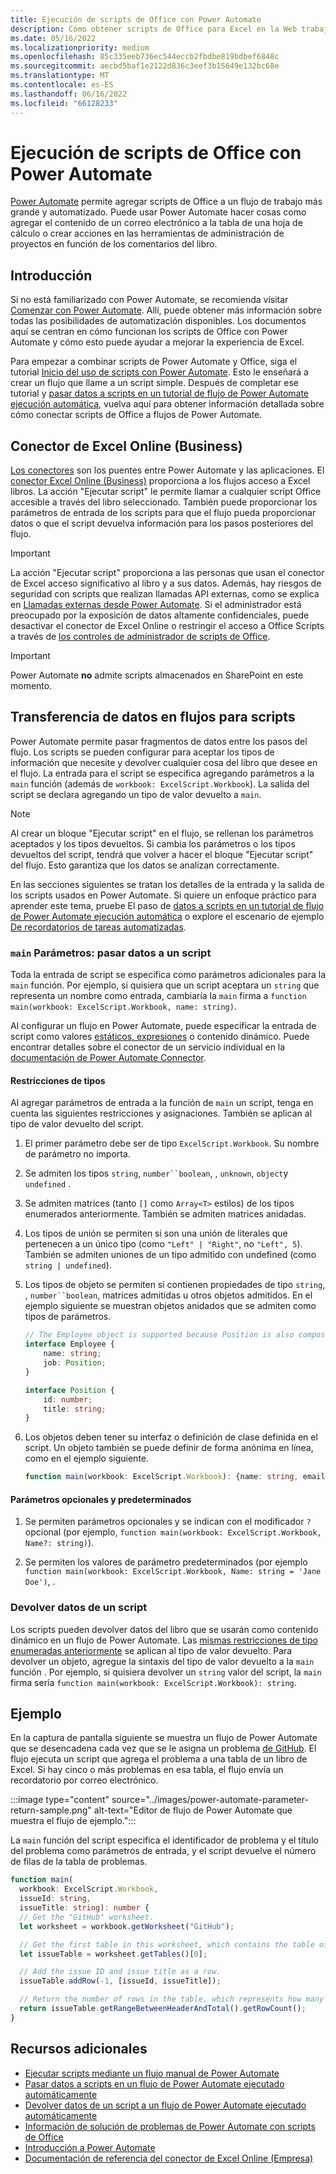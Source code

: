 ```yaml
---
title: Ejecución de scripts de Office con Power Automate
description: Cómo obtener scripts de Office para Excel en la Web trabajar con un flujo de trabajo de Power Automate.
ms.date: 05/16/2022
ms.localizationpriority: medium
ms.openlocfilehash: 85c335eeb736ec544eccb2fbdbe819bdbef6848c
ms.sourcegitcommit: aecbd5baf1e2122d836c3eef3b15649e132bc68e
ms.translationtype: MT
ms.contentlocale: es-ES
ms.lasthandoff: 06/16/2022
ms.locfileid: "66128233"
---
```

# <a name="run-office-scripts-with-power-automate"></a>Ejecución de scripts de Office con Power Automate

[Power Automate](https://flow.microsoft.com) permite agregar scripts de Office a un flujo de trabajo más grande y automatizado. Puede usar Power Automate hacer cosas como agregar el contenido de un correo electrónico a la tabla de una hoja de cálculo o crear acciones en las herramientas de administración de proyectos en función de los comentarios del libro.

## <a name="get-started"></a>Introducción

Si no está familiarizado con Power Automate, se recomienda visitar [Comenzar con Power Automate](/power-automate/getting-started). Allí, puede obtener más información sobre todas las posibilidades de automatización disponibles. Los documentos aquí se centran en cómo funcionan los scripts de Office con Power Automate y cómo esto puede ayudar a mejorar la experiencia de Excel.

Para empezar a combinar scripts de Power Automate y Office, siga el tutorial [Inicio del uso de scripts con Power Automate](../tutorials/excel-power-automate-manual.md). Esto le enseñará a crear un flujo que llame a un script simple. Después de completar ese tutorial y [pasar datos a scripts en un tutorial de flujo de Power Automate ejecución automática](../tutorials/excel-power-automate-trigger.md), vuelva aquí para obtener información detallada sobre cómo conectar scripts de Office a flujos de Power Automate.

## <a name="excel-online-business-connector"></a>Conector de Excel Online (Business)

[Los conectores](/connectors/connectors) son los puentes entre Power Automate y las aplicaciones. El [conector Excel Online (Business)](/connectors/excelonlinebusiness) proporciona a los flujos acceso a Excel libros. La acción "Ejecutar script" le permite llamar a cualquier script Office accesible a través del libro seleccionado. También puede proporcionar los parámetros de entrada de los scripts para que el flujo pueda proporcionar datos o que el script devuelva información para los pasos posteriores del flujo.

> [!IMPORTANT]
> La acción "Ejecutar script" proporciona a las personas que usan el conector de Excel acceso significativo al libro y a sus datos. Además, hay riesgos de seguridad con scripts que realizan llamadas API externas, como se explica en [Llamadas externas desde Power Automate](external-calls.md). Si el administrador está preocupado por la exposición de datos altamente confidenciales, puede desactivar el conector de Excel Online o restringir el acceso a Office Scripts a través de [los controles de administrador de scripts de Office](/microsoft-365/admin/manage/manage-office-scripts-settings).

> [!IMPORTANT]
> Power Automate **no** admite scripts almacenados en SharePoint en este momento.

## <a name="data-transfer-in-flows-for-scripts"></a>Transferencia de datos en flujos para scripts

Power Automate permite pasar fragmentos de datos entre los pasos del flujo. Los scripts se pueden configurar para aceptar los tipos de información que necesite y devolver cualquier cosa del libro que desee en el flujo. La entrada para el script se especifica agregando parámetros a la `main` función (además de `workbook: ExcelScript.Workbook`). La salida del script se declara agregando un tipo de valor devuelto a `main`.

> [!NOTE]
> Al crear un bloque "Ejecutar script" en el flujo, se rellenan los parámetros aceptados y los tipos devueltos. Si cambia los parámetros o los tipos devueltos del script, tendrá que volver a hacer el bloque "Ejecutar script" del flujo. Esto garantiza que los datos se analizan correctamente.

En las secciones siguientes se tratan los detalles de la entrada y la salida de los scripts usados en Power Automate. Si quiere un enfoque práctico para aprender este tema, pruebe El paso de [datos a scripts en un tutorial de flujo de Power Automate ejecución automática](../tutorials/excel-power-automate-trigger.md) o explore el escenario de ejemplo [De recordatorios de tareas automatizadas](../resources/scenarios/task-reminders.md).

### <a name="main-parameters-pass-data-to-a-script"></a>`main` Parámetros: pasar datos a un script

Toda la entrada de script se especifica como parámetros adicionales para la `main` función. Por ejemplo, si quisiera que un script aceptara un `string` que representa un nombre como entrada, cambiaría la `main` firma a `function main(workbook: ExcelScript.Workbook, name: string)`.

Al configurar un flujo en Power Automate, puede especificar la entrada de script como valores [estáticos, expresiones](/power-automate/use-expressions-in-conditions) o contenido dinámico. Puede encontrar detalles sobre el conector de un servicio individual en la [documentación de Power Automate Connector](/connectors/).

#### <a name="type-restrictions"></a>Restricciones de tipos

Al agregar parámetros de entrada a la función de `main` un script, tenga en cuenta las siguientes restricciones y asignaciones. También se aplican al tipo de valor devuelto del script.

1. El primer parámetro debe ser de tipo `ExcelScript.Workbook`. Su nombre de parámetro no importa.

1. Se admiten los tipos `string`, `number``boolean`, , `unknown`, `object`y `undefined` .

1. Se admiten matrices (tanto `[]` como `Array<T>` estilos) de los tipos enumerados anteriormente. También se admiten matrices anidadas.

1. Los tipos de unión se permiten si son una unión de literales que pertenecen a un único tipo (como `"Left" | "Right"`, no `"Left", 5`). También se admiten uniones de un tipo admitido con undefined (como `string | undefined`).

1. Los tipos de objeto se permiten si contienen propiedades de tipo `string`, , `number``boolean`, matrices admitidas u otros objetos admitidos. En el ejemplo siguiente se muestran objetos anidados que se admiten como tipos de parámetros.

    ```TypeScript
    // The Employee object is supported because Position is also composed of supported types.
    interface Employee {
        name: string;
        job: Position;
    }

    interface Position {
        id: number;
        title: string;
    }
    ```

1. Los objetos deben tener su interfaz o definición de clase definida en el script. Un objeto también se puede definir de forma anónima en línea, como en el ejemplo siguiente.

    ```TypeScript
    function main(workbook: ExcelScript.Workbook): {name: string, email: string}
    ```

#### <a name="optional-and-default-parameters"></a>Parámetros opcionales y predeterminados

1. Se permiten parámetros opcionales y se indican con el modificador `?` opcional (por ejemplo, `function main(workbook: ExcelScript.Workbook, Name?: string)`).

1. Se permiten los valores de parámetro predeterminados (por ejemplo `function main(workbook: ExcelScript.Workbook, Name: string = 'Jane Doe')`, .

### <a name="return-data-from-a-script"></a>Devolver datos de un script

Los scripts pueden devolver datos del libro que se usarán como contenido dinámico en un flujo de Power Automate. Las [mismas restricciones de tipo enumeradas anteriormente](#type-restrictions) se aplican al tipo de valor devuelto. Para devolver un objeto, agregue la sintaxis del tipo de valor devuelto a la `main` función . Por ejemplo, si quisiera devolver un `string` valor del script, la `main` firma sería `function main(workbook: ExcelScript.Workbook): string`.

## <a name="example"></a>Ejemplo

En la captura de pantalla siguiente se muestra un flujo de Power Automate que se desencadena cada vez que se le asigna un problema [de GitHub](https://github.com/). El flujo ejecuta un script que agrega el problema a una tabla de un libro de Excel. Si hay cinco o más problemas en esa tabla, el flujo envía un recordatorio por correo electrónico.

:::image type="content" source="../images/power-automate-parameter-return-sample.png" alt-text="Editor de flujo de Power Automate que muestra el flujo de ejemplo.":::

La `main` función del script especifica el identificador de problema y el título del problema como parámetros de entrada, y el script devuelve el número de filas de la tabla de problemas.

```TypeScript
function main(
  workbook: ExcelScript.Workbook,
  issueId: string,
  issueTitle: string): number {
  // Get the "GitHub" worksheet.
  let worksheet = workbook.getWorksheet("GitHub");

  // Get the first table in this worksheet, which contains the table of GitHub issues.
  let issueTable = worksheet.getTables()[0];

  // Add the issue ID and issue title as a row.
  issueTable.addRow(-1, [issueId, issueTitle]);

  // Return the number of rows in the table, which represents how many issues are assigned to this user.
  return issueTable.getRangeBetweenHeaderAndTotal().getRowCount();
}
```

## <a name="see-also"></a>Recursos adicionales

- [Ejecutar scripts mediante un flujo manual de Power Automate](../tutorials/excel-power-automate-manual.md)
- [Pasar datos a scripts en un flujo de Power Automate ejecutado automáticamente](../tutorials/excel-power-automate-trigger.md)
- [Devolver datos de un script a un flujo de Power Automate ejecutado automáticamente](../tutorials/excel-power-automate-returns.md)
- [Información de solución de problemas de Power Automate con scripts de Office](../testing/power-automate-troubleshooting.md)
- [Introducción a Power Automate](/power-automate/getting-started)
- [Documentación de referencia del conector de Excel Online (Empresa)](/connectors/excelonlinebusiness/)
